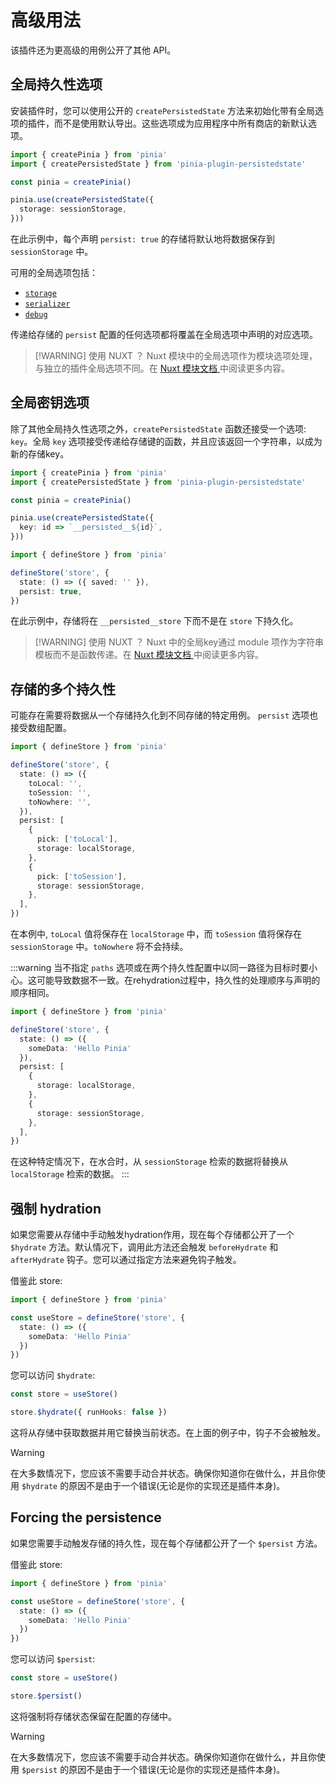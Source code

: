 # 高级用法

该插件还为更高级的用例公开了其他 API。

## 全局持久性选项

安装插件时，您可以使用公开的 `createPersistedState` 方法来初始化带有全局选项的插件，而不是使用默认导出。这些选项成为应用程序中所有商店的新默认选项。

```ts twoslash
import { createPinia } from 'pinia'
import { createPersistedState } from 'pinia-plugin-persistedstate'

const pinia = createPinia()

pinia.use(createPersistedState({
  storage: sessionStorage,
}))
```

在此示例中，每个声明 `persist: true` 的存储将默认地将数据保存到 `sessionStorage` 中。

可用的全局选项包括：
- [`storage`](/guide/config#storage)
- [`serializer`](/guide/config#serializer)
- [`debug`](/guide/config#debug)

传递给存储的 `persist` 配置的任何选项都将覆盖在全局选项中声明的对应选项。

> [!WARNING] 使用 NUXT ？
> Nuxt 模块中的全局选项作为模块选项处理，与独立的插件全局选项不同。在 [Nuxt 模块文档 ](/frameworks/nuxt)中阅读更多内容。 

## 全局密钥选项

除了其他全局持久性选项之外，`createPersistedState` 函数还接受一个选项: `key`。全局 `key` 选项接受传递给存储键的函数，并且应该返回一个字符串，以成为新的存储key。

```ts twoslash
import { createPinia } from 'pinia'
import { createPersistedState } from 'pinia-plugin-persistedstate'

const pinia = createPinia()

pinia.use(createPersistedState({
  key: id => `__persisted__${id}`,
}))
```

```ts twoslash
import { defineStore } from 'pinia'

defineStore('store', {
  state: () => ({ saved: '' }),
  persist: true,
})
```

在此示例中，存储将在 `__persisted__store` 下而不是在 `store` 下持久化。

> [!WARNING] 使用 NUXT ？
> Nuxt 中的全局key通过 module 项作为字符串模板而不是函数传递。在 [Nuxt 模块文档 ](/frameworks/nuxt)中阅读更多内容。

## 存储的多个持久性

可能存在需要将数据从一个存储持久化到不同存储的特定用例。 `persist` 选项也接受数组配置。

```ts twoslash
import { defineStore } from 'pinia'

defineStore('store', {
  state: () => ({
    toLocal: '',
    toSession: '',
    toNowhere: '',
  }),
  persist: [
    {
      pick: ['toLocal'],
      storage: localStorage,
    },
    {
      pick: ['toSession'],
      storage: sessionStorage,
    },
  ],
})
```

在本例中, `toLocal` 值将保存在 `localStorage` 中，而 `toSession` 值将保存在 `sessionStorage` 中。`toNowhere` 将不会持续。

:::warning
当不指定 `paths` 选项或在两个持久性配置中以同一路径为目标时要小心。这可能导致数据不一致。在rehydration过程中，持久性的处理顺序与声明的顺序相同。

```ts twoslash
import { defineStore } from 'pinia'

defineStore('store', {
  state: () => ({
    someData: 'Hello Pinia'
  }),
  persist: [
    {
      storage: localStorage,
    },
    {
      storage: sessionStorage,
    },
  ],
})
```

在这种特定情况下，在水合时，从 `sessionStorage` 检索的数据将替换从 `localStorage` 检索的数据。
:::

## 强制 hydration

如果您需要从存储中手动触发hydration作用，现在每个存储都公开了一个 `$hydrate` 方法。默认情况下，调用此方法还会触发 `beforeHydrate` 和 `afterHydrate` 钩子。您可以通过指定方法来避免钩子触发。

借鉴此 store:

```ts twoslash
import { defineStore } from 'pinia'

const useStore = defineStore('store', {
  state: () => ({
    someData: 'Hello Pinia'
  })
})
```

您可以访问 `$hydrate`:

```ts
const store = useStore()

store.$hydrate({ runHooks: false })
```

这将从存储中获取数据并用它替换当前状态。在上面的例子中，钩子不会被触发。

> [!WARNING]
> 在大多数情况下，您应该不需要手动合并状态。确保你知道你在做什么，并且你使用 `$hydrate` 的原因不是由于一个错误(无论是你的实现还是插件本身)。

## Forcing the persistence

如果您需要手动触发存储的持久性，现在每个存储都公开了一个 `$persist` 方法。

借鉴此 store:

```ts twoslash
import { defineStore } from 'pinia'

const useStore = defineStore('store', {
  state: () => ({
    someData: 'Hello Pinia'
  })
})
```

您可以访问 `$persist`:

```ts
const store = useStore()

store.$persist()
```

这将强制将存储状态保留在配置的存储中。

> [!WARNING]
> 在大多数情况下，您应该不需要手动合并状态。确保你知道你在做什么，并且你使用 `$persist` 的原因不是由于一个错误(无论是你的实现还是插件本身)。
